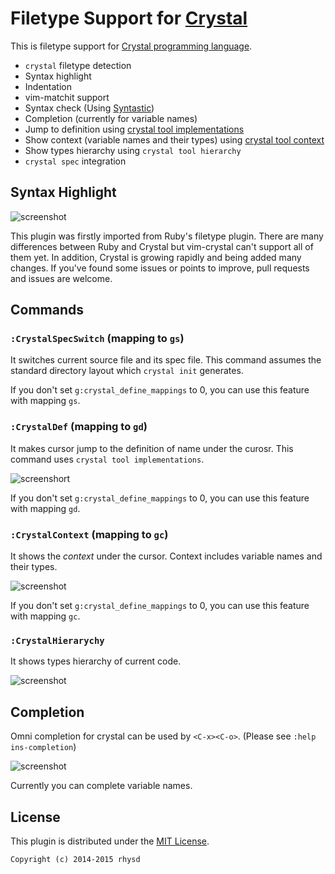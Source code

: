 Filetype Support for [Crystal](http://crystal-lang.org/)
========================================================

This is filetype support for [Crystal programming language](http://crystal-lang.org/).

- `crystal` filetype detection
- Syntax highlight
- Indentation
- vim-matchit support
- Syntax check (Using [Syntastic](https://github.com/scrooloose/syntastic))
- Completion (currently for variable names)
- Jump to definition using [crystal tool implementations](http://crystal-lang.org/2015/09/05/tools.html)
- Show context (variable names and their types) using [crystal tool context](http://crystal-lang.org/2015/09/05/tools.html)
- Show types hierarchy using `crystal tool hierarchy`
- `crystal spec` integration

## Syntax Highlight

![screenshot](https://raw.githubusercontent.com/rhysd/ss/master/vim-crystal/highlight1.png)

This plugin was firstly imported from Ruby's filetype plugin.  There are many differences between Ruby and Crystal but vim-crystal can't support all of them yet.  In addition, Crystal is growing rapidly and being added many changes.  If you've found some issues or points to improve, pull requests and issues are welcome.

## Commands

### `:CrystalSpecSwitch` (mapping to `gs`)

It switches current source file and its spec file.  This command assumes the standard directory layout which `crystal init` generates.

If you don't set `g:crystal_define_mappings` to 0, you can use this feature with mapping `gs`.

### `:CrystalDef` (mapping to `gd`)

It makes cursor jump to the definition of name under the curosr.  This command uses `crystal tool implementations`.

![screenshort](https://raw.githubusercontent.com/rhysd/ss/master/vim-crystal/jump-to-definition.gif)

If you don't set `g:crystal_define_mappings` to 0, you can use this feature with mapping `gd`.

### `:CrystalContext` (mapping to `gc`)

It shows the _context_ under the cursor. Context includes variable names and their types.

![screenshot](https://raw.githubusercontent.com/rhysd/ss/master/vim-crystal/show-context.gif)

If you don't set `g:crystal_define_mappings` to 0, you can use this feature with mapping `gc`.

### `:CrystalHierarychy`

It shows types hierarchy of current code.

![screenshot](https://raw.githubusercontent.com/rhysd/ss/master/vim-crystal/show-hierarchy.gif)

## Completion

Omni completion for crystal can be used by `<C-x><C-o>`.  (Please see `:help ins-completion`)

![screenshot](https://raw.githubusercontent.com/rhysd/ss/master/vim-crystal/completion.gif)

Currently you can complete variable names.

## License

This plugin is distributed under the [MIT License](http://opensource.org/licenses/MIT).

    Copyright (c) 2014-2015 rhysd
